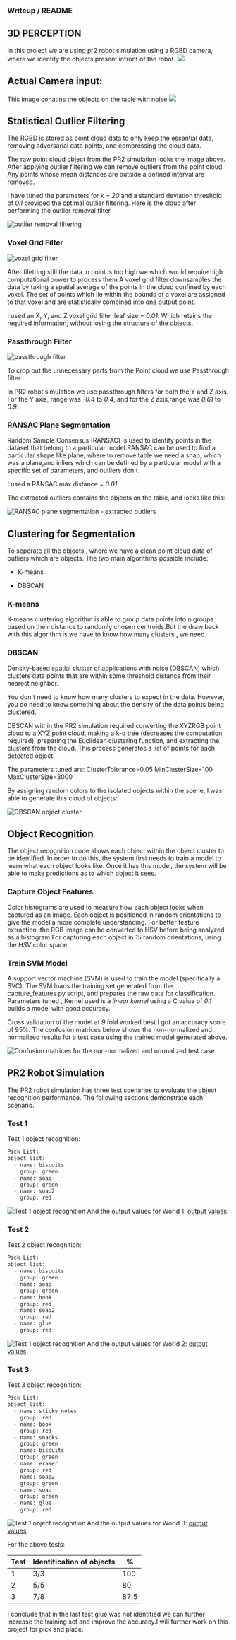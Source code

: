 ### Writeup / README
## 3D PERCEPTION
In this project we are using pr2 robot simulation using a RGBD camera, where we identify the objects present infront of the robot.
![](robo.JPG)

## Actual Camera input:

This image conatins the objects on the table with noise
![](original.JPG)

## Statistical Outlier Filtering 

The RGBD is stored as point cloud data to only keep the essential data, removing adversarial data points, and compressing the cloud data.

The raw point cloud object from the PR2 simulation looks the image above. After applying outlier filtering we can remove outliers from the point cloud. Any points whose mean distances are outside a defined interval are removed.

I have tuned the parameters for k = *20* and a standard deviation threshold of *0.1* provided the optimal outlier filtering. Here is the cloud after performing the outlier removal filter.

![outlier removal filtering](stat.JPG)

### Voxel Grid Filter

![voxel grid filter](vox.png)

After filetring still the data in point is too high we which would require high computational power to process them
A voxel grid filter downsamples the data by taking a spatial average of the points in the cloud confined by each voxel. The set of points which lie within the bounds of a voxel are assigned to that voxel and are statistically combined into one output point.

I used an X, Y, and Z voxel grid filter leaf size = *0.01*. Which retains the required information, without losing the structure of the objects.

### Passthrough Filter

![passthrough filter](pass_through.JPG)

To crop out the unnecessary parts from the Point cloud we use Passthrough filter.

In PR2 robot simulation we use passthrough filters for both the Y and Z axis. For the Y axis, range was *-0.4* to *0.4*, and for the Z axis,range was *0.61* to *0.9*.

### RANSAC Plane Segmentation

Random Sample Consensus (RANSAC) is used to identify points in the dataset that belong to a particular model.RANSAC can be used to find a particular shape like plane, where to remove table we need a shap, which was a plane,and inliers which can be defined by a particular model with a specific set of parameters, and outliers don't.

I used a RANSAC max distance = *0.01*.

The extracted outliers contains the objects on the table, and looks like this:

![RANSAC plane segmentation - extracted outliers](outliers.png)

## Clustering for Segmentation

To seperate all the objects , where we have a clean point cloud data of outliers which are objects.
The two main algorithms possible include:

- K-means

- DBSCAN

### K-means

K-means clustering algorithm is able to group data points into n groups based on their distance to randomly chosen centroids.But the draw back with this algorithm is we have to know how many clusters , we need.

### DBSCAN

Density-based spatial cluster of applications with noise (DBSCAN) which clusters data points that are within some threshold distance from their nearest neighbor.

You don't need to know how many clusters to expect in the data. However, you do need to know something about the density of the data points being clustered.

DBSCAN within the PR2 simulation required converting the XYZRGB point cloud to a XYZ point cloud, making a k-d tree (decreases the computation required), preparing the Euclidean clustering function, and extracting the clusters from the cloud. This process generates a list of points for each detected object.

The parameters tuned are:
ClusterTolerance=0.05
MinClusterSize=100
MaxClusterSize=3000

By assigning random colors to the isolated objects within the scene, I was able to generate this cloud of objects:

![DBSCAN object cluster](cluster.JPG)

## Object Recognition

The object recognition code allows each object within the object cluster to be identified. In order to do this, the system first needs to train a model to learn what each object looks like. Once it has this model, the system will be able to make predictions as to which object it sees.

### Capture Object Features

Color histograms are used to measure how each object looks when captured as an image. Each object is positioned in random orientations to give the model a more complete understanding. For better feature extraction, the RGB image can be converted to HSV before being analyzed as a histogram.For capturing each object in *15* random orientations, using the *HSV* color space.
### Train SVM Model

A support vector machine (SVM) is used to train the model (specifically a SVC). The SVM loads the training set generated from the capture_features.py script, and prepares the raw data for classification. Parameters tuned , Kernel used is a *linear kernel* using a C value of *0.1* builds a model with good accuracy.

Cross validation of the model at *9* fold worked best.I got an accuracy score of 95%.
The confusion matrices below shows the non-normalized and normalized results for a test case using the trained model generated above.

![Confusion matrices for the non-normalized and normalized test case](svm.png)

## PR2 Robot Simulation

The PR2 robot simulation has three test scenarios to evaluate the object recognition performance. The following sections demonstrate each scenario.

### Test 1

Test 1 object recognition:

``` python
Pick List:
object_list:
  - name: biscuits
    group: green
  - name: soap
    group: green
  - name: soap2
    group: red
```

![Test 1 object recognition](out1.png)
And the output values for World 1:
 [output values](RoboND-Perception-Project/pr2_robot/scripts/output_1.yaml).


### Test 2

Test 2 object recognition:

``` python
Pick List:
object_list:
  - name: biscuits
    group: green
  - name: soap
    group: green
  - name: book
    group: red
  - name: soap2
    group: red
  - name: glue
    group: red
```

![Test 1 object recognition](out2.png)
And the output values for World 2:
 [output values](RoboND-Perception-Project/pr2_robot/scripts/output_2.yaml).
 
 ### Test 3

Test 3 object recognition:

``` python
Pick List:
object_list:
  - name: sticky_notes
    group: red
  - name: book
    group: red
  - name: snacks
    group: green
  - name: biscuits
    group: green
  - name: eraser
    group: red
  - name: soap2
    group: green
  - name: soap
    group: green
  - name: glue
    group: red
```


![Test 1 object recognition](out3.png)
And the output values for World 3:
[output values](RoboND-Perception-Project/pr2_robot/scripts/output_3.yaml).

For the above tests:

|Test|Identification of objects|%|
|-----|--------|--|
|1|3/3|100|
|2|5/5|80|
|3|7/8|87.5|

I conclude that in the last test glue was not identified we can further increase the training set and improve the accuracy.I will further work on this project for pick and place. 

